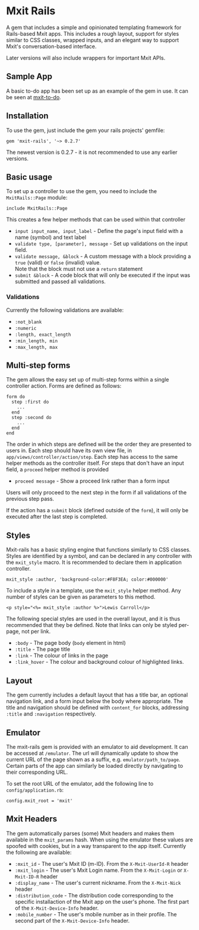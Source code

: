 Mxit Rails
==========

A gem that includes a simple and opinionated templating framework for Rails-based Mxit apps.
This includes a rough layout, support for styles similar to CSS classes, wrapped inputs, and
an elegant way to support Mxit's conversation-based interface.

Later versions will also include wrappers for important Mxit APIs.

Sample App
----------
A basic to-do app has been set up as an example of the gem in use.  It can be seen at [mxit-to-do](https://github.com/linsen/mxit-to-do).

Installation
------------
To use the gem, just include the gem your rails projects' gemfile:

    gem 'mxit-rails', '~> 0.2.7'

The newest version is 0.2.7 - it is not recommended to use any earlier versions.

Basic usage
-----------
To set up a controller to use the gem, you need to include the `MxitRails::Page` module:

    include MxitRails::Page

This creates a few helper methods that can be used within that controller

- `input input_name, input_label` - Define the page's input field with a name (symbol) and text label
- `validate type, [parameter], message` - Set up validations on the input field.
- `validate message, &block` - A custom message with a block providing a `true` (valid) or `false` (invalid) value.  
  Note that the block must not use a `return` statement
- `submit &block` - A code block that will only be executed if the input was submitted and passed all validations.

### Validations
Currently the following validations are available:
- `:not_blank`
- `:numeric`
- `:length, exact_length`
- `:min_length, min`
- `:max_length, max`


Multi-step forms
----------------
The gem allows the easy set up of multi-step forms within a single controller action.  Forms are defined as follows:

    form do
      step :first do
        ...
      end
      step :second do
        ...
      end
    end

The order in which steps are defined will be the order they are presented to users in.  Each step should have its own view file, in
`app/views/controller/action/step`.  Each step has access to the same helper methods as the controller itself.  For steps that don't
have an input field, a `proceed` helper method is provided

- `proceed message` - Show a proceed link rather than a form input

Users will only proceed to the next step in the form if all validations of the previous step pass.

If the action has a `submit` block (defined outside of the `form`), it will only be executed after the last step is completed.


Styles
------
Mxit-rails has a basic styling engine that functions similarly to CSS classes.  Styles are identified by a symbol, 
and can be declared in any controller with the `mxit_style` macro.  It is recommended to declare them in application controller.

    mxit_style :author, 'background-color:#F8F3EA; color:#000000'

To include a style in a template, use the `mxit_style` helper method.  Any number of styles can be given as parameters to this method.

    <p style="<%= mxit_style :author %>">Lewis Carroll</p>

The following special styles are used in the overall layout, and it is thus recommended that they be defined.  Note that links can only be styled per-page, not per link.

- `:body` - The page body (`body` element in html)
- `:title` - The page title
- `:link` - The colour of links in the page
- `:link_hover` - The colour and background colour of highlighted links.


Layout
------
The gem currently includes a default layout that has a title bar, an optional navigation link, and a form input below the body where appropriate.
The title and navigation should be defined with `content_for` blocks, addressing `:title` and `:navigation` respectively.


Emulator
--------
The mxit-rails gem is provided with an emulator to aid development.  It can be accessed at `/emulator`.  The url will dynamically update to show
the current URL of the page shown as a suffix, e.g. `emulator/path_to/page`.  Certain parts of the app can similarly be loaded directly by
navigating to their corresponding URL.

To set the root URL of the emulator, add the following line to `config/application.rb`:

    config.mxit_root = 'mxit'


Mxit Headers
------------
The gem automatically parses (some) Mxit headers and makes them available in the `mxit_params` hash.  When using the emulator these values are spoofed with cookies, but in a way transparent to the app itself.  Currently the following are available:

- `:mxit_id` - The user's Mxit ID (m-ID). From the `X-Mxit-UserId-R` header
- `:mxit_login` - The user's Mxit Login name. From the `X-Mxit-Login` or `X-Mxit-ID-R` header
- `:display_name` - The user's current nickname. From the `X-Mxit-Nick` header
- `:distribution_code` - The distribution code corresponding to the specific installaction of the Mxit app on the user's phone. 
  The first part of the `X-Mxit-Device-Info` header.
- `:mobile_number` - The user's mobile number as in their profile. The second part of the `X-Mxit-Device-Info` header.

